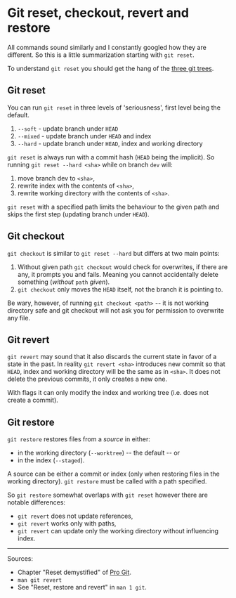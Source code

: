 [s/progit]: sources/progit.md
[git_three_trees]: git_three_trees.md

# Git reset, checkout, revert and restore

All commands sound similarly and I constantly googled how they are different. So
this is a little summarization starting with `git reset`.

To understand `git reset` you should get the hang of the [three git
trees][git_three_trees].

## Git reset

You can run `git reset` in three levels of 'seriousness', first level being the
default.

1. `--soft` - update branch under `HEAD`
2. `--mixed` - update branch under `HEAD` and index
3. `--hard` - update branch under `HEAD`, index and working directory

`git reset` is always run with a commit hash (`HEAD` being the implicit). So
running `git reset --hard <sha>` while on branch `dev` will:

1. move branch dev to `<sha>`,
2. rewrite index with the contents of `<sha>`,
3. rewrite working directory with the contents of `<sha>`.

`git reset` with a specified path limits the behaviour to the given path and
skips the first step (updating branch under `HEAD`).

## Git checkout

`git checkout` is similar to `git reset --hard` but differs at two main points:

1. Without given path `git checkout` would check for overwrites, if there are
   any, it prompts you and fails. Meaning you cannot accidentally delete
   something (*without* `path` *given*).
2. `git checkout` only moves the `HEAD` itself, not the branch it is pointing
   to.

Be wary, however, of running `git checkout <path>` -- it is not working
directory safe and git checkout will not ask you for permission to overwrite any
file.

## Git revert

`git revert` may sound that it also discards the current state in favor of a
state in the past. In reality `git revert <sha>` introduces new commit so that
`HEAD`, index and working directory will be the same as in `<sha>`. It does not
delete the previous commits, it only creates a new one.

With flags it can only modify the index and working tree (i.e. does not create a
commit).

## Git restore

`git restore` restores files from a *source* in either:

- in the working directory (`--worktree`) -- the default -- or
- in the index (`--staged`).

A source can be either a commit or index (only when restoring files in the
working directory). `git restore` must be called with a path specified.

So `git restore` somewhat overlaps with `git reset` however there are notable
differences:

- `git revert` does not update references,
- `git revert` works only with paths,
- `git revert` can update only the working directory without influencing index.


---

Sources:
- Chapter "Reset demystified" of [Pro Git][s/progit].
- `man git revert`
- See "Reset, restore and revert" in `man 1 git`.
